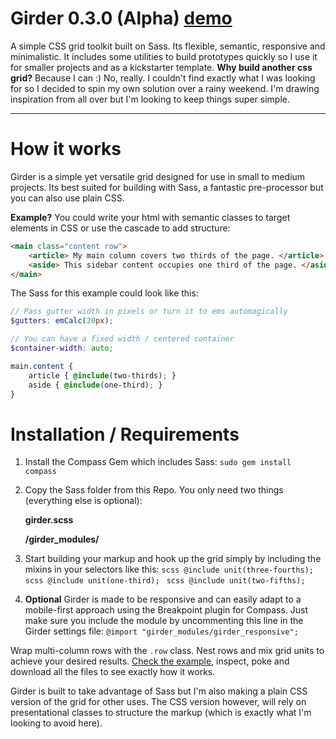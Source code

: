 Girder 0.3.0 (Alpha) [demo](http://unmaya.github.io/Girder/)
====================

A simple CSS grid toolkit built on Sass. Its flexible, semantic, responsive and minimalistic. It includes some utilities to build prototypes quickly so I use it for smaller projects and as a kickstarter template.
**Why build another css grid?** Because I can :) No, really. I couldn't find exactly what I was looking for so I decided to spin my own solution over a rainy weekend. I'm drawing inspiration from all over but I'm looking to keep things super simple.

---

# How it works
Girder is a simple yet versatile grid designed for use in small to medium projects. Its best suited for building with Sass, a fantastic pre-processor but you can also use plain CSS.

**Example?**
You could write your html with semantic classes to target elements in CSS or use the cascade to add structure:
```HTML
<main class="content row">
	<article> My main column covers two thirds of the page. </article>
	<aside> This sidebar content occupies one third of the page. </aside>
</main>
```
The Sass for this example could look like this:
``` SCSS
// Pass gutter width in pixels or turn it to ems automagically
$gutters: emCalc(20px);

// You can have a fixed width / centered container
$container-width: auto;

main.content {
	article { @include(two-thirds); }
	aside { @include(one-third); }
}
```

# Installation / Requirements
1. Install the Compass Gem which includes Sass: ```sudo gem install compass```
2. Copy the Sass folder from this Repo. You only need two things (everything else is optional):

	**girder.scss**

	**/girder_modules/**

3. Start building your markup and hook up the grid simply by including the mixins in your selectors like this:
```scss @include unit(three-fourths); ```
```scss @include unit(one-third); ```
```scss @include unit(two-fifths); ```

4. **Optional** Girder is made to be responsive and can easily adapt to a mobile-first approach using the Breakpoint plugin for Compass. Just make sure you include the module by uncommenting this line in the Girder settings file:
```@import "girder_modules/girder_responsive";```

Wrap multi-column rows with the ```.row``` class. Nest rows and mix grid units to achieve your desired results. [Check the example](http://unmaya.github.io/Girder/), inspect, poke and download all the files to see exactly how it works.

Girder is built to take advantage of Sass but I'm also making a plain CSS version of the grid for other uses. The CSS version however, will rely on presentational classes to structure the markup (which is exactly what I'm looking to avoid here).
